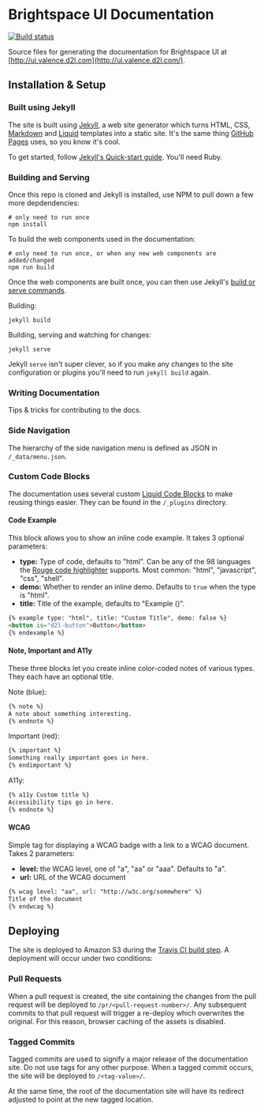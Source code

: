 # Brightspace UI Documentation
[![Build status][ci-image]][ci-url]

Source files for generating the documentation for Brightspace UI at [http://ui.valence.d2l.com](http://ui.valence.d2l.com/).

## Installation & Setup

### Built using Jekyll

The site is built using [Jekyll](https://jekyllrb.com/), a web site generator which turns HTML, CSS,  [Markdown](https://daringfireball.net/projects/markdown/) and [Liquid](https://github.com/Shopify/liquid/wiki) templates into a static site. It's the same thing [GitHub Pages](https://pages.github.com/) uses, so you know it's cool.

To get started, follow [Jekyll's Quick-start guide](https://jekyllrb.com/docs/quickstart/). You'll need Ruby.

### Building and Serving

Once this repo is cloned and Jekyll is installed, use NPM to pull down a few more depdendencies:

```shell
# only need to run once
npm install
```

To build the web components used in the documentation:
```shell
# only need to run once, or when any new web components are added/changed
npm run build
```

Once the web components are built once, you can then use Jekyll's [build or serve commands](https://jekyllrb.com/docs/usage/).

Building:
```shell
jekyll build
```

Building, serving and watching for changes:
```shell
jekyll serve
```

Jekyll `serve` isn't super clever, so if you make any changes to the site configuration or plugins you'll need to run `jekyll build` again.

### Writing Documentation

Tips & tricks for contributing to the docs.

### Side Navigation

The hierarchy of the side navigation menu is defined as JSON in `/_data/menu.json`.

### Custom Code Blocks

The documentation uses several custom [Liquid Code Blocks](https://github.com/Shopify/liquid/wiki/Liquid-for-Programmers#create-your-own-tag-blocks) to make reusing things easier. They can be found in the `/_plugins` directory.

#### Code Example

This block allows you to show an inline code example. It takes 3 optional parameters:
- **type:** Type of code, defaults to "html". Can be any of the 98 languages the [Rouge code highlighter](http://rouge.jneen.net/) supports. Most common: "html", "javascript", "css", "shell".
- **demo:** Whether to render an inline demo. Defaults to `true` when the type is "html".
- **title:** Title of the example, defaults to "Example (<type>)".

```markdown
{% example type: "html", title: "Custom Title", demo: false %}
<button is="d2l-button">Button</button>
{% endexample %}
```

#### Note, Important and A11y

These three blocks let you create inline color-coded notes of various types. They each have an optional title.

Note (blue):
```markdown
{% note %}
A note about something interesting.
{% endnote %}
```

Important (red):
```markdown
{% important %}
Something really important goes in here.
{% endimportant %}
```

A11y:
```markdown
{% a11y Custom title %}
Accessibility tips go in here.
{% endnote %}
```

#### WCAG

Simple tag for displaying a WCAG badge with a link to a WCAG document. Takes 2 parameters:
- **level:** the WCAG level, one of "a", "aa" or "aaa". Defaults to "a".
- **url:** URL of the WCAG document

```markdown
{% wcag level: "aa", url: "http://w3c.org/somewhere" %}
Title of the document
{% endwcag %}
```

## Deploying

The site is deployed to Amazon S3 during the [Travis CI build step](https://travis-ci.org/BrightspaceUI/documentation/). A deployment will occur under two conditions:

### Pull Requests

When a pull request is created, the site containing the changes from the pull request will be deployed to `/pr/<pull-request-number>/`. Any subsequent commits to that pull request will trigger a re-deploy which overwrites the original. For this reason, browser caching of the assets is disabled.

### Tagged Commits

Tagged commits are used to signify a major release of the documentation site. Do not use tags for any other purpose. When a tagged commit occurs, the site will be deployed to `/<tag-value>/`.

At the same time, the root of the documentation site will have its redirect adjusted to point at the new tagged location.

[ci-url]: https://travis-ci.org/Brightspace/valence-ui-docs
[ci-image]: https://travis-ci.org/Brightspace/valence-ui-docs.svg?branch=master
